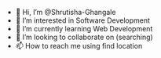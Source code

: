 - 👋 Hi, I’m @Shrutisha-Ghangale
- 👀 I’m interested in Software Development
- 🌱 I’m currently learning Web Development
- 💞️ I’m looking to collaborate on (searching)
- 📫 How to reach me using find location

<!---
Shrutisha-Ghangale/Shrutisha-Ghangale is a ✨ special ✨ repository because its `README.md` (this file) appears on your GitHub profile.
You can click the Preview link to take a look at your changes.
--->
